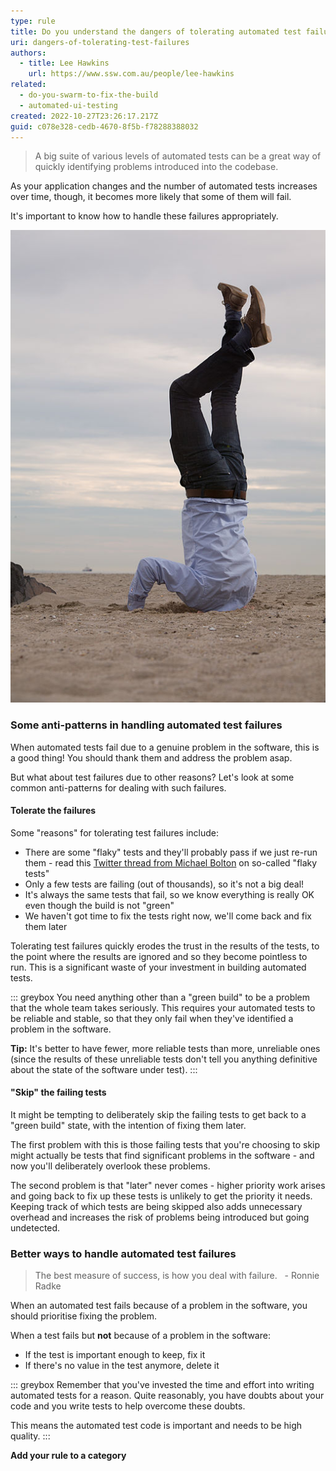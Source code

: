 ```yaml
---
type: rule
title: Do you understand the dangers of tolerating automated test failures?
uri: dangers-of-tolerating-test-failures
authors:
  - title: Lee Hawkins
    url: https://www.ssw.com.au/people/lee-hawkins
related:
  - do-you-swarm-to-fix-the-build
  - automated-ui-testing
created: 2022-10-27T23:26:17.217Z
guid: c078e328-cedb-4670-8f5b-f78288388032
---
```

>A big suite of various levels of automated tests can be a great way of quickly identifying problems introduced into the codebase.

As your application changes and the number of automated tests increases over time, though, it becomes more likely that some of them will fail. 

It's important to know how to handle these failures appropriately.

<!--endintro-->

![Figure: How not to handle automated test failures (Sander van der Wel from Netherlands, CC BY-SA 2.0, via Wikimedia Commons)](head-in-sand.jpg)

### Some anti-patterns in handling automated test failures

When automated tests fail due to a genuine problem in the software, this is a good thing! You should thank them and address the problem asap.

But what about test failures due to other reasons? Let's look at some common anti-patterns for dealing with such failures.

#### Tolerate the failures

Some "reasons" for tolerating test failures include:

* There are some "flaky" tests and they'll probably pass if we just re-run them - read this [Twitter thread from Michael Bolton](https://twitter.com/michaelbolton/status/1363873246467284998?s=20&t=MDk03REH9QoO2i3Dmtzrcg) on so-called "flaky tests"
* Only a few tests  are failing (out of thousands), so it's not a big deal!
* It's always the same tests that fail, so we know everything is really OK even though the build is not "green"
* We haven't got time to fix the tests right now, we'll come back and fix them later

Tolerating test failures quickly erodes the trust in the results of the tests, to the point where the results are ignored and so they become pointless to run. This is a significant waste of your investment in building automated tests.

::: greybox
You need anything other than a "green build" to be a problem that the whole team takes seriously. This requires your automated tests to be reliable and stable, so that they only fail when they've identified a problem in the software. 

**Tip:** It's better to have fewer, more reliable tests than more, unreliable ones (since the results of these unreliable tests don't tell you anything definitive about the state of the software under test).
:::

#### "Skip" the failing tests 

It might be tempting to deliberately skip the failing tests to get back to a "green build" state, with the intention of fixing them later. 

The first problem with this is those failing tests that you're choosing to skip might actually be tests that find significant problems in the software - and now you'll deliberately overlook these problems.

The second problem is that "later" never comes - higher priority work arises and going back to fix up these tests is unlikely to get the priority it needs. Keeping track of which tests are being skipped also adds unnecessary overhead and increases the risk of problems being introduced but going undetected.

### Better ways to handle automated test failures

> The best measure of success, is how you deal with failure.
 &nbsp;  - Ronnie Radke

When an automated test fails because of a problem in the software, you should prioritise fixing the problem.

When a test fails but **not** because of a problem in the software:

* If the test is important enough to keep, fix it
* If there's no value in the test anymore, delete it

::: greybox
Remember that you've invested the time and effort into writing automated tests for a reason. Quite reasonably, you have doubts about your code and you write tests to help overcome these doubts. 

This means the automated test code is important and needs to be high quality.
::: 

**Add your rule to a category**